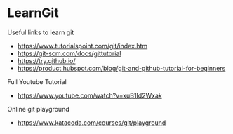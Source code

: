 
# LearnGit

Useful links to learn git

* https://www.tutorialspoint.com/git/index.htm
* https://git-scm.com/docs/gittutorial
* https://try.github.io/
* https://product.hubspot.com/blog/git-and-github-tutorial-for-beginners

Full Youtube Tutorial

* https://www.youtube.com/watch?v=xuB1Id2Wxak

Online git playground

* https://www.katacoda.com/courses/git/playground
